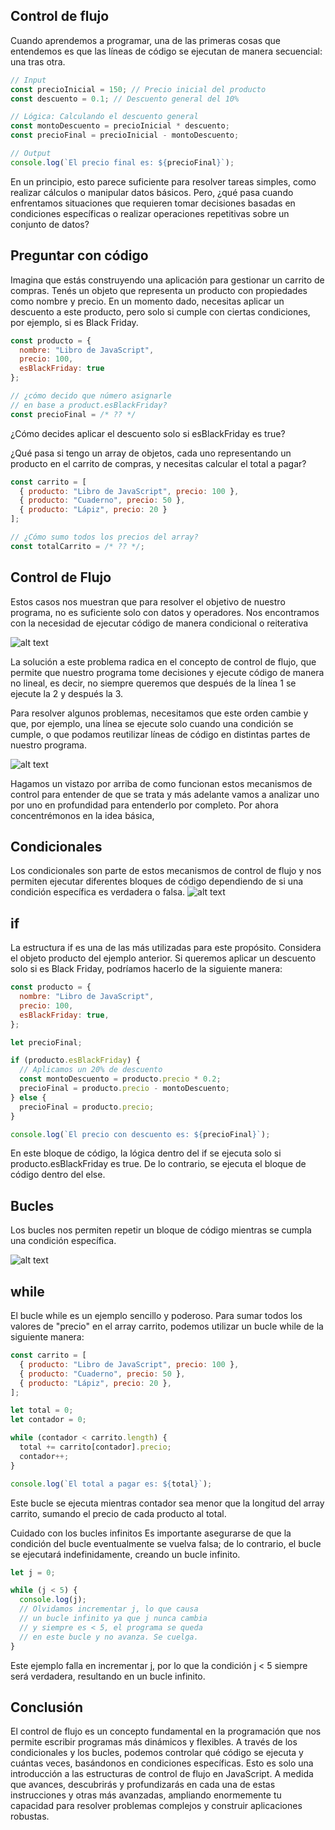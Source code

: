 ## Control de flujo

Cuando aprendemos a programar, una de las primeras cosas que entendemos es que las líneas de código se ejecutan de manera secuencial: una tras otra.

```javascript
// Input
const precioInicial = 150; // Precio inicial del producto
const descuento = 0.1; // Descuento general del 10%

// Lógica: Calculando el descuento general
const montoDescuento = precioInicial * descuento;
const precioFinal = precioInicial - montoDescuento;

// Output
console.log(`El precio final es: ${precioFinal}`);
```

En un principio, esto parece suficiente para resolver tareas simples, como realizar cálculos o manipular datos básicos. Pero, ¿qué pasa cuando enfrentamos situaciones que requieren tomar decisiones basadas en condiciones específicas o realizar operaciones repetitivas sobre un conjunto de datos?

## Preguntar con código

Imagina que estás construyendo una aplicación para gestionar un carrito de compras. Tenés un objeto que representa un producto con propiedades como nombre y precio. En un momento dado, necesitas aplicar un descuento a este producto, pero solo si cumple con ciertas condiciones, por ejemplo, si es Black Friday.

```javascript
const producto = {
  nombre: "Libro de JavaScript",
  precio: 100,
  esBlackFriday: true
};

// ¿cómo decido que número asignarle
// en base a product.esBlackFriday?
const precioFinal = /* ?? */
```

¿Cómo decides aplicar el descuento solo si esBlackFriday es true?

¿Qué pasa si tengo un array de objetos, cada uno representando un producto en el carrito de compras, y necesitas calcular el total a pagar?

```javascript
const carrito = [
  { producto: "Libro de JavaScript", precio: 100 },
  { producto: "Cuaderno", precio: 50 },
  { producto: "Lápiz", precio: 20 }
];

// ¿Cómo sumo todos los precios del array?
const totalCarrito = /* ?? */;
```

## Control de Flujo

Estos casos nos muestran que para resolver el objetivo de nuestro programa, no es suficiente solo con datos y operadores. Nos encontramos con la necesidad de ejecutar código de manera condicional o reiterativa

![alt text](image.png)

La solución a este problema radica en el concepto de control de flujo, que permite que nuestro programa tome decisiones y ejecute código de manera no lineal, es decir, no siempre queremos que después de la línea 1 se ejecute la 2 y después la 3.

Para resolver algunos problemas, necesitamos que este orden cambie y que, por ejemplo, una línea se ejecute solo cuando una condición se cumple, o que podamos reutilizar líneas de código en distintas partes de nuestro programa.

![alt text](image-1.png)

Hagamos un vistazo por arriba de como funcionan estos mecanismos de control para entender de que se trata y más adelante vamos a analizar uno por uno en profundidad para entenderlo por completo. Por ahora concentrémonos en la idea básica,

## Condicionales

Los condicionales son parte de estos mecanismos de control de flujo y nos permiten ejecutar diferentes bloques de código dependiendo de si una condición específica es verdadera o falsa.
![alt text](image-2.png)

## if

La estructura if es una de las más utilizadas para este propósito. Considera el objeto producto del ejemplo anterior. Si queremos aplicar un descuento solo si es Black Friday, podríamos hacerlo de la siguiente manera:

```javascript
const producto = {
  nombre: "Libro de JavaScript",
  precio: 100,
  esBlackFriday: true,
};

let precioFinal;

if (producto.esBlackFriday) {
  // Aplicamos un 20% de descuento
  const montoDescuento = producto.precio * 0.2;
  precioFinal = producto.precio - montoDescuento;
} else {
  precioFinal = producto.precio;
}

console.log(`El precio con descuento es: ${precioFinal}`);
```

En este bloque de código, la lógica dentro del if se ejecuta solo si producto.esBlackFriday es true. De lo contrario, se ejecuta el bloque de código dentro del else.

## Bucles

Los bucles nos permiten repetir un bloque de código mientras se cumpla una condición específica.

![alt text](image-3.png)

## while

El bucle while es un ejemplo sencillo y poderoso. Para sumar todos los valores de "precio" en el array carrito, podemos utilizar un bucle while de la siguiente manera:

```javascript
const carrito = [
  { producto: "Libro de JavaScript", precio: 100 },
  { producto: "Cuaderno", precio: 50 },
  { producto: "Lápiz", precio: 20 },
];

let total = 0;
let contador = 0;

while (contador < carrito.length) {
  total += carrito[contador].precio;
  contador++;
}

console.log(`El total a pagar es: ${total}`);
```

Este bucle se ejecuta mientras contador sea menor que la longitud del array carrito, sumando el precio de cada producto al total.

Cuidado con los bucles infinitos
Es importante asegurarse de que la condición del bucle eventualmente se vuelva falsa; de lo contrario, el bucle se ejecutará indefinidamente, creando un bucle infinito.

```javascript
let j = 0;

while (j < 5) {
  console.log(j);
  // Olvidamos incrementar j, lo que causa
  // un bucle infinito ya que j nunca cambia
  // y siempre es < 5, el programa se queda
  // en este bucle y no avanza. Se cuelga.
}
```

Este ejemplo falla en incrementar j, por lo que la condición j < 5 siempre será verdadera, resultando en un bucle infinito.

## Conclusión

El control de flujo es un concepto fundamental en la programación que nos permite escribir programas más dinámicos y flexibles. A través de los condicionales y los bucles, podemos controlar qué código se ejecuta y cuántas veces, basándonos en condiciones específicas. Esto es solo una introducción a las estructuras de control de flujo en JavaScript. A medida que avances, descubrirás y profundizarás en cada una de estas instrucciones y otras más avanzadas, ampliando enormemente tu capacidad para resolver problemas complejos y construir aplicaciones robustas.
